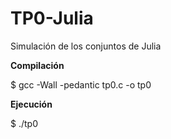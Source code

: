# TP0-Julia

Simulación de los conjuntos de Julia

**Compilación**

$ gcc -Wall -pedantic tp0.c -o tp0

**Ejecución**

$ ./tp0